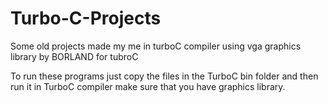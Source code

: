 # Turbo-C-Projects

Some old projects made my me in turboC compiler using vga graphics library by BORLAND for tubroC 

To run these programs just copy the files in the TurboC bin folder and then run it in TurboC compiler 
make sure that you have graphics library.
